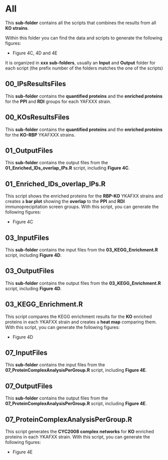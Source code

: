 # All

This **sub-folder** contains all the scripts that combines the results from all **KO strains**. 

Within this folder you can find the data and scripts to generate the following figures:

- Figure 4C, 4D and 4E

It is organized in **xxx sub-folders**, usually an **Input** and **Output** folder for each script (the prefix number of the folders matches the one of the scripts)

## 00_IPsResultsFiles

This **sub-folder** contains the **quantified proteins** and the **enriched proteins** for the **PPI** and **RDI** groups for each YAFXXX strain.

## 00_KOsResultsFiles

This **sub-folder** contains the **quantified proteins** and the **enriched proteins** for the **KO-RBP** YKAFXXX strains.

## 01_OutputFiles

This **sub-folder** contains the output files from the **01_Enriched_IDs_overlap_IPs.R** script, including **Figure 4C**.

## 01_Enriched_IDs_overlap_IPs.R

This script shows the enriched proteins for the **RBP-KO** YKAFXX strains and creates a **bar plot** showing the **overlap** to the **PPI** and **RDI** immunoprecipitation screen groups. With this script, you can generate the following figures:

- Figure 4C

## 03_InputFiles

This **sub-folder** contains the input files from the **03_KEGG_Enrichment.R** script, including **Figure 4D**.

## 03_OutputFiles

This **sub-folder** contains the output files from the **03_KEGG_Enrichment.R** script, including **Figure 4D**.

## 03_KEGG_Enrichment.R

This script compares the KEGG enrichment results for the **KO** enriched proteins in each YKAFXX strain and creates a **heat map** comparing them. With this script, you can generate the following figures:

- Figure 4D

## 07_InputFiles

This **sub-folder** contains the input files from the **07_ProteinComplexAnalysisPerGroup.R** script, including **Figure 4E**.

## 07_OutputFiles

This **sub-folder** contains the output files from the **07_ProteinComplexAnalysisPerGroup.R** script, including **Figure 4E**.

## 07_ProteinComplexAnalysisPerGroup.R

This script generates the **CYC2008 complex networks** for  **KO** enriched proteins in each YKAFXX strain. With this script, you can generate the following figures:

- Figure 4E
